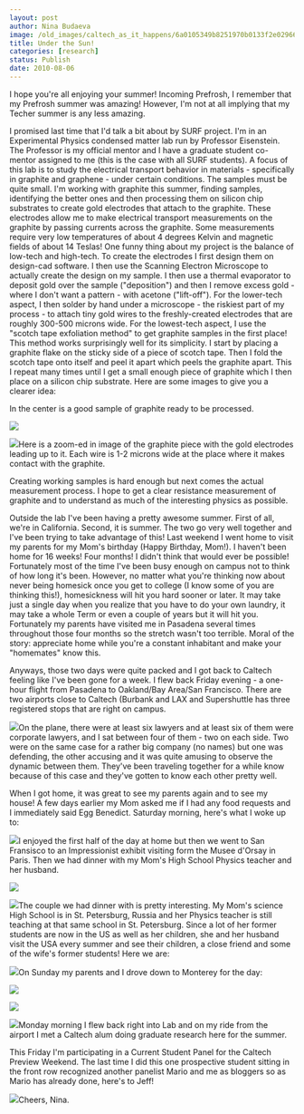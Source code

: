 ```yaml
---
layout: post
author: Nina Budaeva
image: /old_images/caltech_as_it_happens/6a0105349b8251970b0133f2e02966970b.jpg
title: Under the Sun!
categories: [research]
status: Publish
date: 2010-08-06
---
```



I hope you're all enjoying your summer! Incoming Prefrosh, I remember that my Prefrosh summer was amazing! However, I'm not at all implying that my Techer summer is any less amazing.

I promised last time that I'd talk a bit about by SURF project. I'm in an Experimental Physics condensed matter lab run by Professor Eisenstein. The Professor is my official mentor and I have a graduate student co-mentor assigned to me (this is the case with all SURF students). A focus of this lab is to study the electrical transport behavior in materials - specifically in graphite and graphene - under certain conditions. The samples must be quite small. I'm working with graphite this summer, finding samples, identifying the better ones and then processing them on silicon chip substrates to create gold electrodes that attach to the graphite. These electrodes allow me to make electrical transport measurements on the graphite by passing currents across the graphite. Some measurements require very low temperatures of about 4 degrees Kelvin and magnetic fields of about 14 Teslas! One funny thing about my project is the balance of low-tech and high-tech. To create the electrodes I first design them on design-cad software. I then use the Scanning Electron Microscope to actually create the design on my sample. I then use a thermal evaporator to deposit gold over the sample ("deposition") and then I remove excess gold - where I don't want a pattern - with acetone ("lift-off"). For the lower-tech aspect, I then solder by hand under a microscope - the riskiest part of my process - to attach tiny gold wires to the freshly-created electrodes that are roughly 300-500 microns wide. For the lowest-tech aspect, I use the "scotch tape exfoliation method" to get graphite samples in the first place! This method works surprisingly well for its simplicity. I start by placing a graphite flake on the sticky side of a piece of scotch tape. Then I fold the scotch tape onto itself and peel it apart which peels the graphite apart. This I repeat many times until I get a small enough piece of graphite which I then place on a silicon chip substrate. Here are some images to give you a clearer idea:

In the center is a good sample of graphite ready to be processed.


![](/old_images/caltech_as_it_happens/6a0105349b8251970b0133f2e0299c970b.jpg)

![](/old_images/caltech_as_it_happens/6a0105349b8251970b01348603cee7970c.jpg)Here is a zoom-ed in image of the graphite piece with the gold electrodes leading up to it. Each wire is 1-2 microns wide at the place where it makes contact with the graphite.

Creating working samples is hard enough but next comes the actual measurement process. I hope to get a clear resistance measurement of graphite and to understand as much of the interesting physics as possible. 

Outside the lab I've been having a pretty awesome summer. First of all, we're in California. Second, it is summer. The two go very well together and I've been trying to take advantage of this!
Last weekend I went home to visit my parents for my Mom's birthday (Happy Birthday, Mom!). I haven't been home for 16 weeks! Four months! I didn't think that would ever be possible! Fortunately most of the time I've been busy enough on campus not to think of how long it's been. However, no matter what you're thinking now about never being homesick once you get to college (I know some of you are thinking this!), homesickness will hit you hard sooner or later. It may take just a single day when you realize that you have to do your own laundry, it may take a whole Term or even a couple of years but it will hit you. Fortunately my parents have visited me in Pasadena several times throughout those four months so the stretch wasn't too terrible. Moral of the story: appreciate home while you're a constant inhabitant and make your "homemates" know this.

Anyways, those two days were quite packed and I got back to Caltech feeling like I've been gone for a week. I flew back Friday evening - a one-hour flight from Pasadena to Oakland/Bay Area/San Francisco. There are two airports close to Caltech (Burbank and LAX and Supershuttle has three registered stops that are right on campus. 


![](/old_images/caltech_as_it_happens/6a0105349b8251970b01348604cb96970c.jpg)On the plane, there were at least six lawyers and at least six of them were corporate lawyers, and I sat between four of them - two on each side. Two were on the same case for a rather big company (no names) but one was defending, the other accusing and it was quite amusing to observe the dynamic between them. They've been traveling together for a while know because of this case and they've gotten to know each other pretty well.

When I got home, it was great to see my parents again and to see my house! A few days earlier my Mom asked me if I had any food requests and I immediately said Egg Benedict. Saturday morning, here's what I woke up to:


![](/old_images/caltech_as_it_happens/6a0105349b8251970b01348604cfbb970c.jpg)I enjoyed the first half of the day at home but then we went to San Fransisco to an Impressionist exhibit visiting form the Musee d'Orsay in Paris. Then we had dinner with my Mom's High School Physics teacher and her husband. 


![](/old_images/caltech_as_it_happens/6a0105349b8251970b0133f2e1366b970b.jpg)

![](/old_images/caltech_as_it_happens/6a0105349b8251970b01348604d98c970c.jpg)The couple we had dinner with is pretty interesting. My Mom's science High School is in St. Petersburg, Russia and her Physics teacher is still teaching at that same school in St. Petersburg. Since a lot of her former students are now in the US as well as her children, she and her husband visit the USA every summer and see their children, a close friend and some of the wife's former students! Here we are:


![](/old_images/caltech_as_it_happens/6a0105349b8251970b01348604e106970c.jpg)On Sunday my parents and I drove down to Monterey for the day:


![](/old_images/caltech_as_it_happens/6a0105349b8251970b0133f2e144ff970b.jpg)

![](/old_images/caltech_as_it_happens/6a0105349b8251970b0133f2e1456f970b.jpg)

![](/old_images/caltech_as_it_happens/6a0105349b8251970b0133f2e14b71970b.jpg)Monday morning I flew back right into Lab and on my ride from the airport I met a Caltech alum doing graduate research here for the summer.

This Friday I'm participating in a Current Student Panel for the Caltech Preview Weekend. The last time I did this one prospective student sitting in the front row recognized another panelist Mario and me as bloggers so as Mario has already done, here's to Jeff!


![](/old_images/caltech_as_it_happens/6a0105349b8251970b01348604eb1d970c.jpg)Cheers,
Nina.

